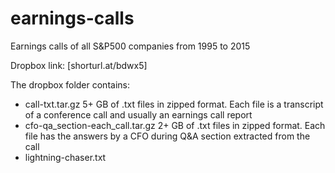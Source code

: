 # earnings-calls
Earnings calls of all S&amp;P500 companies from 1995 to 2015 

Dropbox link: [shorturl.at/bdwx5]

The dropbox folder contains:
 - call-txt.tar.gz 
     5+ GB of .txt files in zipped format. 
     Each file is a transcript of a conference call and usually an earnings call report
 - cfo-qa_section-each_call.tar.gz
     2+ GB of .txt files in zipped format. 
     Each file has the answers by a CFO during Q&A section extracted from the call
 - lightning-chaser.txt

